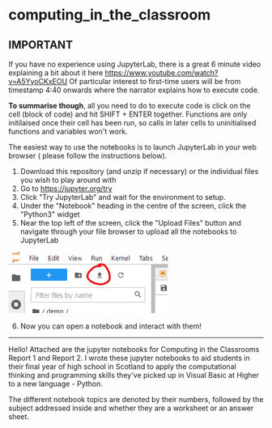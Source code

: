 # computing_in_the_classroom
IMPORTANT 
------------------------------
If you have no experience using JupyterLab, there is a great 6 minute video explaining a bit about it here https://www.youtube.com/watch?v=A5YyoCKxEOU 
Of particular interest to first-time users will be from timestamp 4:40 onwards where the narrator explains how to execute code.

**To summarise though**, all you need to do to execute code is click on the cell (block of code) and hit SHIFT + ENTER together. Functions are only initilaised once their cell has been run, so calls in later cells to uninitialised functions and variables won't work.

The easiest way to use the notebooks is to launch JupyterLab in your web browser ( please follow the instructions below).
1. Download this repository (and unzip if necessary) or the individual files you wish to play around with
2. Go to https://jupyter.org/try
3. Click "Try JupyterLab" and wait for the environment to setup.
4. Under the "Notebook" heading in the centre of the screen, click the "Python3" widget
5. Near the top left of the screen, click the "Upload Files" button and navigate through your file browser to upload all the notebooks to JupyterLab

![Upload Button](https://github.com/sm564b/computing_in_the_classroom/blob/main/images/upload.png) 

6. Now you can open a notebook and interact with them!
------------------------------

Hello! Attached are the jupyter notebooks for Computing in the Classrooms Report 1 and Report 2. I wrote these jupyter notebooks to aid students in their final year of high school in Scotland to apply the computational thinking and programming skills they've picked up in Visual Basic at Higher to a new language - Python.

The different notebook topics are denoted by their numbers, followed by the subject addressed inside and whether they are a worksheet or an answer sheet.


